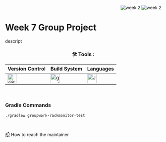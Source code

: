 <div align="right">
 
![week 2](https://img.shields.io/github/actions/workflow/status/Kyle-Gortych-Kenzie-Group-Work-T2/Week7GroupWork/main.yml?label=main) ![week 2](https://img.shields.io/github/actions/workflow/status/Kyle-Gortych-Kenzie-Group-Work-T2/Week7GroupWork/original.yml?label=original)

</div>

# Week 7 Group Project

descript

<div align="center">
 
### :hammer_and_wrench: Tools :

| Version Control | Build System | Languages |
| --------------- | ------------ | --------- |
| <img src="https://img.shields.io/badge/Git-white?style=plastic&logo=git&logoColor=red" title="Git" alt="Git" height="30"/> | <img src="https://img.shields.io/badge/Gradle-white?style=plastic&logo=gradle&logoColor=black" title="gradle" alt="gradle" height="30"/> | <img src="https://custom-icon-badges.demolab.com/badge/Java-white.svg?&sytle=plastic&logo=java" title="Java" alt="Java" height="30"/> |
</div>
<br>


### Gradle Commands 

```console
./gradlew groupwork-rackmonitor-test
```
<br>

<a href="your-gmail-link?">:mailbox:</a> How to reach the maintainer
